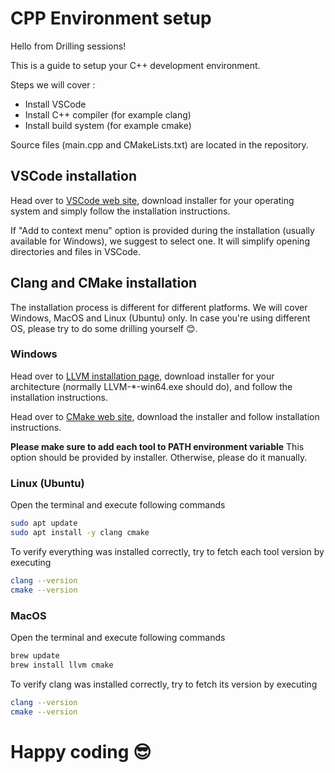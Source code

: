 
# CPP Environment setup

Hello from Drilling sessions!

This is a guide to setup your C++ development environment.

Steps we will cover :
- Install VSCode
- Install C++ compiler (for example clang)
- Install build system (for example cmake)

Source files (main.cpp and CMakeLists.txt) are located in the repository.

## VSCode installation
Head over to [VSCode web site](https://code.visualstudio.com/), download installer for your operating system and simply follow the installation instructions.

If "Add to context menu" option is provided during the installation (usually available for Windows), we suggest to select one.
It will simplify opening directories and files in VSCode.

## Clang and CMake installation
The installation process is different for different platforms.
We will cover Windows, MacOS and Linux (Ubuntu) only.
In case you're using different OS, please try to do some drilling yourself 😊.

### Windows
Head over to [LLVM installation page](https://github.com/llvm/llvm-project/releases/tag/llvmorg-17.0.1), download installer for your architecture (normally LLVM-*-win64.exe should do), and follow the installation instructions.

Head over to [CMake web site](https://cmake.org/), download the installer and follow installation instructions.

**Please make sure to add each tool to PATH environment variable**
This option should be provided by installer. Otherwise, please do it manually.

### Linux (Ubuntu)
Open the terminal and execute following commands
```bash
sudo apt update
sudo apt install -y clang cmake
``` 

To verify everything was installed correctly, try to fetch each tool version by executing
```bash
clang --version
cmake --version
```

### MacOS
Open the terminal and execute following commands
```bash
brew update
brew install llvm cmake
``` 

To verify clang was installed correctly, try to fetch its version by executing
```bash
clang --version
cmake --version
```

# Happy coding 😎

